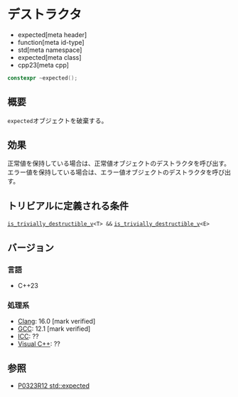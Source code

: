 # デストラクタ
* expected[meta header]
* function[meta id-type]
* std[meta namespace]
* expected[meta class]
* cpp23[meta cpp]

```cpp
constexpr ~expected();
```

## 概要
`expected`オブジェクトを破棄する。


## 効果
正常値を保持している場合は、正常値オブジェクトのデストラクタを呼び出す。
エラー値を保持している場合は、エラー値オブジェクトのデストラクタを呼び出す。


## トリビアルに定義される条件
[`is_trivially_destructible_v`](/reference/type_traits/is_trivially_destructible.md)`<T> &&` [`is_trivially_destructible_v`](/reference/type_traits/is_trivially_destructible.md)`<E>`


## バージョン
### 言語
- C++23

### 処理系
- [Clang](/implementation.md#clang): 16.0 [mark verified]
- [GCC](/implementation.md#gcc): 12.1 [mark verified]
- [ICC](/implementation.md#icc): ??
- [Visual C++](/implementation.md#visual_cpp): ??


## 参照
- [P0323R12 std::expected](https://www.open-std.org/jtc1/sc22/wg21/docs/papers/2022/p0323r12.html)
